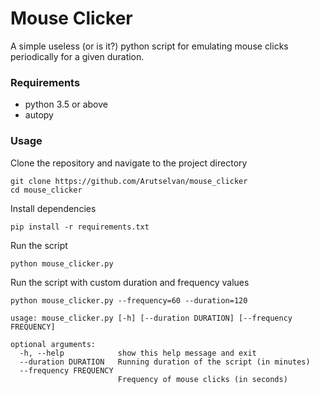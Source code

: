 # Mouse Clicker
A simple useless (or is it?) python script for emulating mouse clicks periodically for a given duration.

### Requirements

- python 3.5 or above
- autopy

### Usage

Clone the repository and navigate to the project directory

```
git clone https://github.com/Arutselvan/mouse_clicker
cd mouse_clicker
```

Install dependencies

```
pip install -r requirements.txt
```

Run the script

```
python mouse_clicker.py
```

Run the script with custom duration and frequency values

```
python mouse_clicker.py --frequency=60 --duration=120
```

```
usage: mouse_clicker.py [-h] [--duration DURATION] [--frequency FREQUENCY]

optional arguments:
  -h, --help            show this help message and exit
  --duration DURATION   Running duration of the script (in minutes)
  --frequency FREQUENCY
                        Frequency of mouse clicks (in seconds)
```

